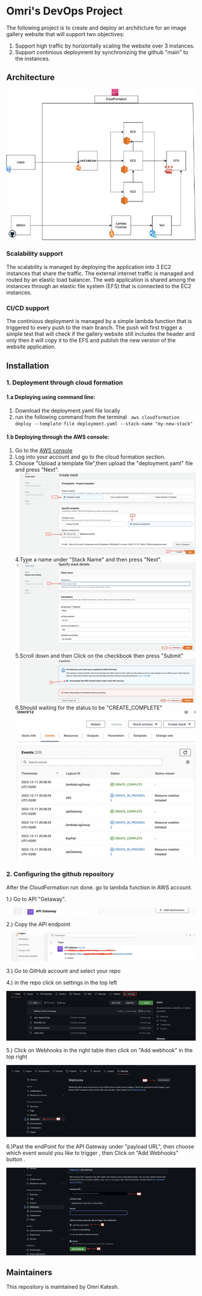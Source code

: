 # Omri's DevOps Project

The following project is to create and deploy an architicture for an image gallery website that will support two objectives:
1. Support high traffic by horizontally scaling the website over 3 instances.
2. Support continious deployment by synchronizing the github "main" to the instances.

## Architecture  
![AWS diagram](https://github.com/omrikat/WebSite-Project/blob/main/recourse/Aws-diagram1.jpg)

### Scalability support
The scalability is managed by deploying the application into 3 EC2 instances that share the traffic. The external internet traffic is managed and routed by an elastic load balancer. The web application is shared among the instances through an elastic file system (EFS) that is connected to the EC2 instances.

### CI/CD support
The continious deployment is managed by a simple lambda function that is triggered to every push to the main branch.
The push will first trigger a simple test that will check if the gallery website still includes the header and only then it will copy it to the EFS and publish the new version of the website application.

## Installation

### 1. Deployment through cloud formation
#### 1.a Deploying using command line:
1. Download the deployment.yaml file locally
2. run the following command from the terminal ``` aws cloudformation deploy --template-file deployment.yaml --stack-name "my-new-stack"```

#### 1.b Deploying through the AWS console:
1. Go to the [AWS console](https://aws.amazon.com/console/)
2. Log into your account and go to the cloud formation section.
3. Choose "Upload a template file",then upload the "deployment.yaml" file and press "Next".
![image](https://github.com/omrikat/WebSite-Project/blob/main/recourse/a1.png)
4.Type a name under "Stack Name" and then press "Next".
![image](https://github.com/omrikat/WebSite-Project/blob/main/recourse/a2.png)
5.Scroll down and then Click on the checkbook then press "Submit"
![image](https://github.com/omrikat/WebSite-Project/blob/main/recourse/a3.png)
6.Should waiting for the status to be "CREATE_COMPLETE"
![image](https://github.com/omrikat/WebSiteProject/blob/main/Aws4.png)

### 2. Configuring the github repository
After the CloudFormation run done. go to lambda function in AWS account.

1.) Go to API "Getaway".

![image](https://github.com/omrikat/WebSite-Project/blob/main/recourse/API-Gateway.png)

2.) Copy the API endpoint

![image](https://github.com/omrikat/WebSite-Project/blob/main/recourse/ApiGatewayLink.png)

3.) Go to GitHub account and select your repo

4.) in the repo click on settings in the top left

![image](https://github.com/omrikat/WebSite-Project/blob/main/recourse/s1.png)

5.) Click on Webhooks in the right table then click on "Add webhook" in the top right

![image](https://github.com/omrikat/WebSite-Project/blob/main/recourse/s3.png)

6.)Past the endPoint for the API Gateway under "payload URL", then choose which event 
would you like to trigger , then Click on "Add Webhooks" button .

![image](https://github.com/omrikat/WebSite-Project/blob/main/recourse/s4.png)

## Maintainers
This repository is maintained by Omri Katesh.